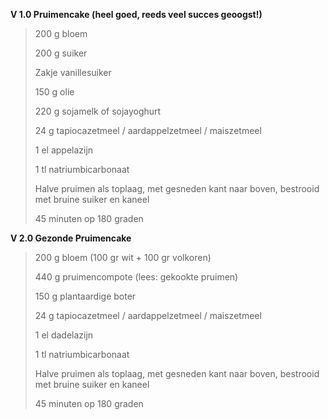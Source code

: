 **V 1.0 Pruimencake (heel goed, reeds veel succes geoogst!)**

> 200 g bloem
>
> 200 g suiker
>
> Zakje vanillesuiker
>
> 150 g olie
>
> 220 g sojamelk of sojayoghurt
>
> 24 g tapiocazetmeel / aardappelzetmeel / maiszetmeel
>
> 1 el appelazijn
>
> 1 tl natriumbicarbonaat
>
> Halve pruimen als toplaag, met gesneden kant naar boven, bestrooid met
> bruine suiker en kaneel
>
> 45 minuten op 180 graden

**V 2.0 Gezonde Pruimencake**

> 200 g bloem (100 gr wit + 100 gr volkoren)
>
> 440 g pruimencompote (lees: gekookte pruimen)
>
> 150 g plantaardige boter
>
> 24 g tapiocazetmeel / aardappelzetmeel / maiszetmeel
>
> 1 el dadelazijn
>
> 1 tl natriumbicarbonaat
>
> Halve pruimen als toplaag, met gesneden kant naar boven, bestrooid met
> bruine suiker en kaneel
>
> 45 minuten op 180 graden
